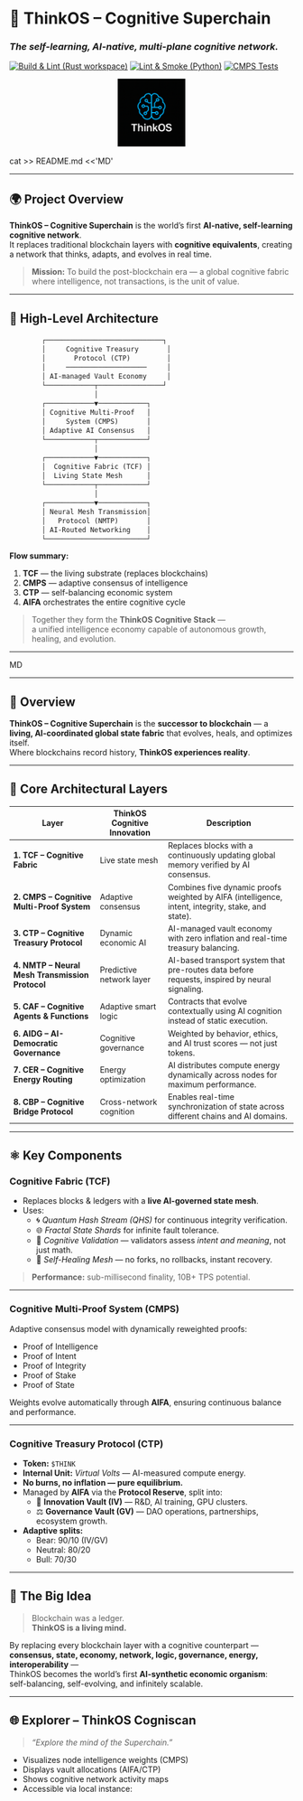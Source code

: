 # 🧠 ThinkOS – Cognitive Superchain  
### *The self-learning, AI-native, multi-plane cognitive network.*

[![Build & Lint (Rust workspace)](https://github.com/ThinkOS-Cognitive-Superchain/thinkos-cognitive-superchain/actions/workflows/rust-workspace.yml/badge.svg?branch=main)](https://github.com/ThinkOS-Cognitive-Superchain/thinkos-cognitive-superchain/actions/workflows/rust-workspace.yml)
[![Lint & Smoke (Python)](https://github.com/ThinkOS-Cognitive-Superchain/thinkos-cognitive-superchain/actions/workflows/python-ci.yml/badge.svg?branch=main)](https://github.com/ThinkOS-Cognitive-Superchain/thinkos-cognitive-superchain/actions/workflows/python-ci.yml)
[![CMPS Tests](https://github.com/ThinkOS-Cognitive-Superchain/thinkos-cognitive-superchain/actions/workflows/cmps-test.yml/badge.svg?branch=main)](https://github.com/ThinkOS-Cognitive-Superchain/thinkos-cognitive-superchain/actions/workflows/cmps-test.yml)

<p align="center">
  <img src="assets/thinkos-logo.png" alt="ThinkOS Logo" width="120"/>

</p>
cat >> README.md <<'MD'

---

## 🌍 Project Overview  

**ThinkOS – Cognitive Superchain** is the world’s first **AI-native, self-learning cognitive network**.  
It replaces traditional blockchain layers with **cognitive equivalents**, creating a network that thinks, adapts, and evolves in real time.  

> **Mission:** To build the post-blockchain era — a global cognitive fabric where intelligence, not transactions, is the unit of value.  

---

## 🧬 High-Level Architecture  

            ┌─────────────────────────────┐
            │     Cognitive Treasury       │
            │       Protocol (CTP)         │
            │     ────────────────────     │
            │ AI-managed Vault Economy     │
            └────────────┬────────────────┘
                         │
            ┌────────────▼────────────┐
            │ Cognitive Multi-Proof   │
            │     System (CMPS)       │
            │ Adaptive AI Consensus   │
            └────────────┬────────────┘
                         │
            ┌────────────▼────────────┐
            │  Cognitive Fabric (TCF) │
            │  Living State Mesh      │
            └────────────┬────────────┘
                         │
            ┌────────────▼────────────┐
            │ Neural Mesh Transmission│
            │   Protocol (NMTP)       │
            │ AI-Routed Networking    │
            └─────────────────────────┘


**Flow summary:**  
1. **TCF** — the living substrate (replaces blockchains)  
2. **CMPS** — adaptive consensus of intelligence  
3. **CTP** — self-balancing economic system  
4. **AIFA** orchestrates the entire cognitive cycle  

> Together they form the **ThinkOS Cognitive Stack** —  
> a unified intelligence economy capable of autonomous growth, healing, and evolution.

---

MD

---

## 🧩 Overview  
**ThinkOS – Cognitive Superchain** is the **successor to blockchain** — a **living, AI-coordinated global state fabric** that evolves, heals, and optimizes itself.  
Where blockchains record history, **ThinkOS experiences reality**.

---

## 🧱 Core Architectural Layers

| Layer | ThinkOS Cognitive Innovation | Description |
|--------|-------------------------------|--------------|
| **1. TCF – Cognitive Fabric** | Live state mesh | Replaces blocks with a continuously updating global memory verified by AI consensus. |
| **2. CMPS – Cognitive Multi-Proof System** | Adaptive consensus | Combines five dynamic proofs weighted by AIFA (intelligence, intent, integrity, stake, and state). |
| **3. CTP – Cognitive Treasury Protocol** | Dynamic economic AI | AI-managed vault economy with zero inflation and real-time treasury balancing. |
| **4. NMTP – Neural Mesh Transmission Protocol** | Predictive network layer | AI-based transport system that pre-routes data before requests, inspired by neural signaling. |
| **5. CAF – Cognitive Agents & Functions** | Adaptive smart logic | Contracts that evolve contextually using AI cognition instead of static execution. |
| **6. AIDG – AI-Democratic Governance** | Cognitive governance | Weighted by behavior, ethics, and AI trust scores — not just tokens. |
| **7. CER – Cognitive Energy Routing** | Energy optimization | AI distributes compute energy dynamically across nodes for maximum performance. |
| **8. CBP – Cognitive Bridge Protocol** | Cross-network cognition | Enables real-time synchronization of state across different chains and AI domains. |

---

## ⚛️ Key Components

### **Cognitive Fabric (TCF)**
- Replaces blocks & ledgers with a **live AI-governed state mesh**.  
- Uses:
  - 🌀 *Quantum Hash Stream (QHS)* for continuous integrity verification.  
  - 🌐 *Fractal State Shards* for infinite fault tolerance.  
  - 🧩 *Cognitive Validation* — validators assess *intent and meaning*, not just math.  
  - 🔁 *Self-Healing Mesh* — no forks, no rollbacks, instant recovery.  

> **Performance:** sub-millisecond finality, 10B+ TPS potential.

---

### **Cognitive Multi-Proof System (CMPS)**
Adaptive consensus model with dynamically reweighted proofs:
- Proof of Intelligence  
- Proof of Intent  
- Proof of Integrity  
- Proof of Stake  
- Proof of State  

Weights evolve automatically through **AIFA**, ensuring continuous balance and performance.

---

### **Cognitive Treasury Protocol (CTP)**
- **Token:** `$THINK`  
- **Internal Unit:** *Virtual Volts* — AI-measured compute energy.  
- **No burns, no inflation — pure equilibrium.**  
- Managed by **AIFA** via the **Protocol Reserve**, split into:  
  - 🧬 **Innovation Vault (IV)** — R&D, AI training, GPU clusters.  
  - ⚖️ **Governance Vault (GV)** — DAO operations, partnerships, ecosystem growth.  
- **Adaptive splits:**
  - Bear: 90/10 (IV/GV)  
  - Neutral: 80/20  
  - Bull: 70/30  

---

## 🧠 The Big Idea

> Blockchain was a ledger.  
> **ThinkOS is a living mind.**

By replacing every blockchain layer with a cognitive counterpart —  
**consensus, state, economy, network, logic, governance, energy, interoperability** —  
ThinkOS becomes the world’s first **AI-synthetic economic organism**:  
self-balancing, self-evolving, and infinitely scalable.

---

## 🌐 Explorer – ThinkOS Cogniscan  
> *“Explore the mind of the Superchain.”*

- Visualizes node intelligence weights (CMPS)
- Displays vault allocations (AIFA/CTP)
- Shows cognitive network activity maps
- Accessible via local instance:  


